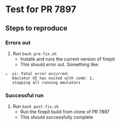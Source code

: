 # Test for PR 7897

## Steps to reproduce

### Errors out

1. Run `bash pre-fix.sh`
   - Installs and runs the current version of firepit
   - This should error out. Something like:

```
⚠  ui: Fatal error occurred:
   Emulator UI has exited with code: 1,
   stopping all running emulators
```

### Successful run

1. Run `bash post-fix.sh`
   - Run the firepit build from clone of PR 7897
   - This should successfully complete
